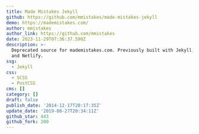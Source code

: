 ```yaml
---
title: Made Mistakes Jekyll
github: https://github.com/mmistakes/made-mistakes-jekyll
demo: https://mademistakes.com/
author: mmistakes
author_link: https://github.com/mmistakes
date: 2023-11-29T07:36:37.590Z
description: >-
  Deprecated source for mademistakes.com. Previously built with Jekyll, Gulp,
  and Netlify.
ssg:
  - Jekyll
css:
  - SCSS
  - PostCSS
cms: []
category: []
draft: false
publish_date: '2014-12-17T20:17:35Z'
update_date: '2019-08-27T20:34:11Z'
github_star: 443
github_fork: 200
---
```

